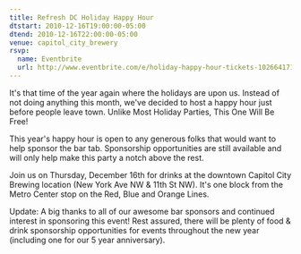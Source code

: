 ```yaml
---
title: Refresh DC Holiday Happy Hour
dtstart: 2010-12-16T19:00:00-05:00
dtend: 2010-12-16T22:00:00-05:00
venue: capitol_city_brewery
rsvp:
  name: Eventbrite
  url: http://www.eventbrite.com/e/holiday-happy-hour-tickets-1026641713
---
```


It's that time of the year again where the holidays are upon us. Instead of not doing anything this month, we've decided to host a happy hour just before people leave town. Unlike Most Holiday Parties, This One Will Be Free!

This year's happy hour is open to any generous folks that would want to help sponsor the bar tab. Sponsorship opportunities are still available and will only help make this party a notch above the rest.

Join us on Thursday, December 16th for drinks at the downtown Capitol City Brewing location (New York Ave NW & 11th St NW). It's one block from the Metro Center stop on the Red, Blue and Orange Lines.

Update: A big thanks to all of our awesome bar sponsors and continued interest in sponsoring this event! Rest assured, there will be plenty of food & drink sponsorship opportunities for events throughout the new year (including one for our 5 year anniversary).